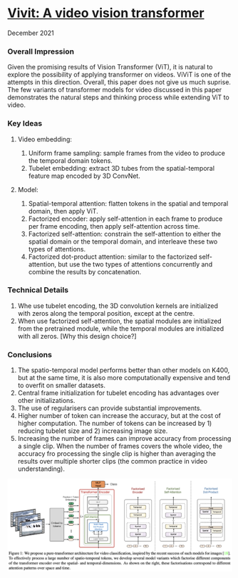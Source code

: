 # [Vivit: A video vision transformer](https://arxiv.org/pdf/2103.15691.pdf)
December 2021

### Overall Impression
Given the promising results of Vision Transformer (ViT), it is natural to explore the possibility of applying transformer on videos. ViViT is one of the attempts in this direction. Overall, this paper does not give us much suprise. The few variants of transformer models for video discussed in this paper demonstrates the natural steps and thinking process while extending ViT to video. 

### Key Ideas
1. Video embedding:
    1. Uniform frame sampling: sample frames from the video to produce the temporal domain tokens. 
    2. Tubelet embedding: extract 3D tubes from the spatial-temporal feature map encoded by 3D ConvNet.
    
2. Model:
    1. Spatial-temporal attention: flatten tokens in the spatial and temporal domain, then apply ViT.
    2. Factorized encoder: apply self-attention in each frame to produce per frame encoding, then apply self-attention across time.
    3. Factorized self-attention: constrain the self-attention to either the spatial domain or the temporal domain, and interleave these two types of attentions.
    4. Factorized dot-product attention: similar to the factorized self-attention, but use the two types of attentions concurrently and combine the results by concatenation.


### Technical Details
1. Whe use tubelet encoding, the 3D convolution kernels are initialized with zeros along the temporal position, except at the centre.
2. When use factorized self-attention, the spatial modules are initialized from the pretrained module, while the temporal modules are initialized with all zeros. [Why this design choice?]

### Conclusions
1. The spatio-temporal model performs better than other models on K400, but at the same time, it is also more computationally expensive and tend to overfit on smaller datasets.
2. Central frame initialization for tubelet encoding has advantages over other initializations.
3. The use of regularisers can provide substantial improvements.
4. Higher number of token can increase the accuracy, but at the cost of higher computation. The number of tokens can be increased by 1) reducing tubelet size and 2) increasing image size.
5. Increasing the number of frames can improve accuracy from processing a single clip. When the number of frames covers the whole video, the accuracy fro processing the single clip is higher than averaging the results over multiple shorter clips (the common practice in video understanding).



![image-20211209163908058](../paper_notes/vivit_overview.png)
